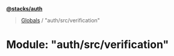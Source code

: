 **[@stacks/auth](../README.md)**

> [Globals](../globals.md) / "auth/src/verification"

# Module: "auth/src/verification"
